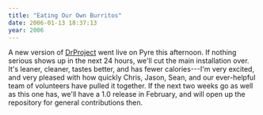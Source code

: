 ```yaml
---
title: "Eating Our Own Burritos"
date: 2006-01-13 18:37:13
year: 2006
---
```

A new version of <a href="http://www.third-bit.com/drproject">DrProject</a> went live on Pyre this afternoon.  If nothing serious shows up in the next 24 hours, we'll cut the main installation over.  It's leaner, cleaner, tastes better, and has fewer calories---I'm very excited, and very pleased with how quickly Chris, Jason, Sean, and our ever-helpful team of volunteers have pulled it together.  If the next two weeks go as well as this one has, we'll have a 1.0 release in February, and will open up the repository for general contributions then.
